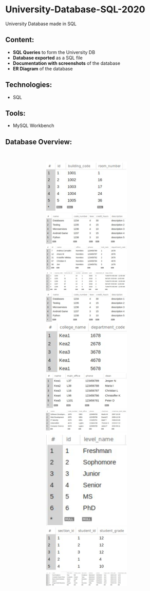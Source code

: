 # University-Database-SQL-2020
University Database made in SQL

## Content:
- **SQL Queries** to form the University DB
- **Database exported** as a SQL file
- **Documentation with screenshots** of the database
- **ER Diagram** of the database

## Technologies:
- SQL

## Tools:
- MySQL Workbench

## Database Overview:
<br/>
<p align="center">
  <img width="50%" height="50%" src="https://github.com/panaitescu-paul/University-Database-SQL-2020/blob/master/screenshots/1.png">
  <img width="50%" height="50%" src="https://github.com/panaitescu-paul/University-Database-SQL-2020/blob/master/screenshots/2.png">
  <img width="50%" height="50%" src="https://github.com/panaitescu-paul/University-Database-SQL-2020/blob/master/screenshots/3.png">
  <img width="50%" height="50%" src="https://github.com/panaitescu-paul/University-Database-SQL-2020/blob/master/screenshots/4.png">
  <img width="50%" height="50%" src="https://github.com/panaitescu-paul/University-Database-SQL-2020/blob/master/screenshots/2.png">
  <img width="50%" height="50%" src="https://github.com/panaitescu-paul/University-Database-SQL-2020/blob/master/screenshots/5.png">
  <img width="50%" height="50%" src="https://github.com/panaitescu-paul/University-Database-SQL-2020/blob/master/screenshots/6.png">
  <img width="50%" height="50%" src="https://github.com/panaitescu-paul/University-Database-SQL-2020/blob/master/screenshots/7.png">
  <img width="50%" height="50%" src="https://github.com/panaitescu-paul/University-Database-SQL-2020/blob/master/screenshots/8.png">
  <img width="50%" height="50%" src="https://github.com/panaitescu-paul/University-Database-SQL-2020/blob/master/screenshots/9.png">
  <img width="50%" height="50%" src="https://github.com/panaitescu-paul/University-Database-SQL-2020/blob/master/screenshots/10.png">
</p>
